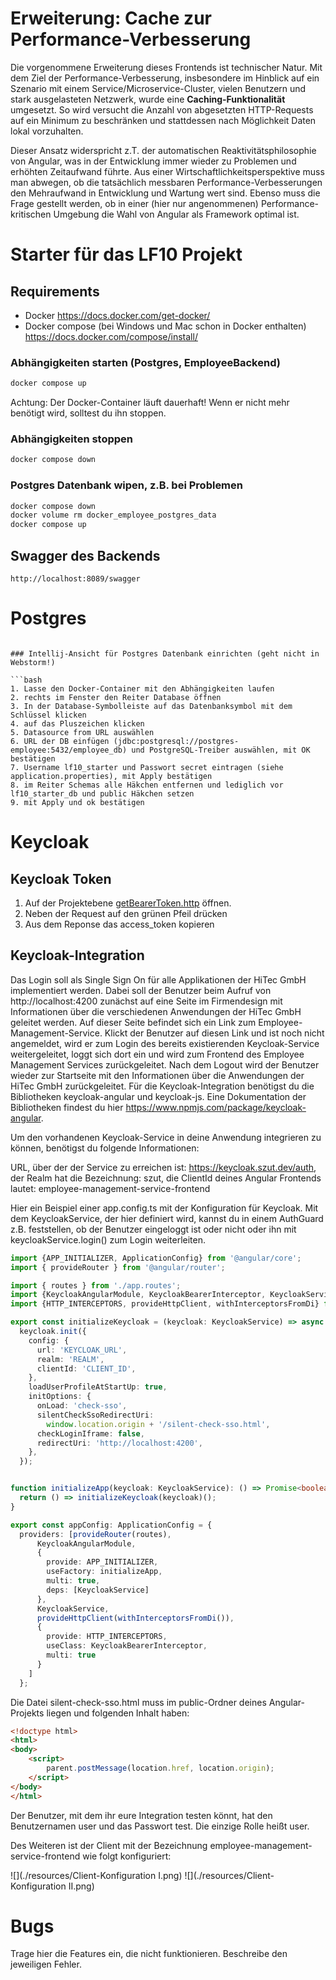 # Erweiterung: Cache zur Performance-Verbesserung

Die vorgenommene Erweiterung dieses Frontends ist technischer Natur. Mit dem Ziel der Performance-Verbesserung, insbesondere im Hinblick
auf ein Szenario mit einem Service/Microservice-Cluster, vielen Benutzern und stark ausgelasteten Netzwerk, wurde eine **Caching-Funktionalität** umgesetzt. So wird
versucht die Anzahl von abgesetzten HTTP-Requests auf ein Minimum zu beschränken und stattdessen nach Möglichkeit Daten lokal vorzuhalten.
  
Dieser Ansatz widerspricht z.T. der automatischen Reaktivitätsphilosophie von Angular, was in der Entwicklung immer wieder zu Problemen und erhöhten Zeitaufwand führte.
Aus einer Wirtschaftlichkeitsperspektive muss man abwegen, ob die tatsächlich messbaren Performance-Verbesserungen den Mehraufwand in Entwicklung und Wartung wert sind.
Ebenso muss die Frage gestellt werden, ob in einer (hier nur angenommenen) Performance-kritischen Umgebung die Wahl von Angular als Framework optimal ist.


# Starter für das LF10 Projekt


## Requirements

* Docker https://docs.docker.com/get-docker/
* Docker compose (bei Windows und Mac schon in Docker enthalten) https://docs.docker.com/compose/install/


### Abhängigkeiten starten (Postgres, EmployeeBackend)

```bash
docker compose up
```

Achtung: Der Docker-Container läuft dauerhaft! Wenn er nicht mehr benötigt wird, solltest du ihn stoppen.

### Abhängigkeiten stoppen

```bash
docker compose down
```

### Postgres Datenbank wipen, z.B. bei Problemen

```bash
docker compose down
docker volume rm docker_employee_postgres_data
docker compose up
```

## Swagger des Backends

```
http://localhost:8089/swagger
```

# Postgres

```

### Intellij-Ansicht für Postgres Datenbank einrichten (geht nicht in Webstorm!)

```bash
1. Lasse den Docker-Container mit den Abhängigkeiten laufen
2. rechts im Fenster den Reiter Database öffnen
3. In der Database-Symbolleiste auf das Datenbanksymbol mit dem Schlüssel klicken
4. auf das Pluszeichen klicken
5. Datasource from URL auswählen
6. URL der DB einfügen (jdbc:postgresql://postgres-employee:5432/employee_db) und PostgreSQL-Treiber auswählen, mit OK bestätigen
7. Username lf10_starter und Passwort secret eintragen (siehe application.properties), mit Apply bestätigen
8. im Reiter Schemas alle Häkchen entfernen und lediglich vor lf10_starter_db und public Häkchen setzen
9. mit Apply und ok bestätigen 
```

# Keycloak

## Keycloak Token

1. Auf der Projektebene [getBearerToken.http](./getBearerToken.http) öffnen.
2. Neben der Request auf den grünen Pfeil drücken
3. Aus dem Reponse das access_token kopieren

## Keycloak-Integration

Das Login soll als Single Sign On für alle Applikationen der HiTec GmbH implementiert werden. Dabei soll der Benutzer beim Aufruf von http://localhost:4200
zunächst auf eine Seite im Firmendesign mit Informationen über die verschiedenen Anwendungen der HiTec GmbH geleitet werden. Auf dieser Seite
befindet sich ein Link zum Employee-Management-Service. Klickt der Benutzer auf diesen Link und ist noch nicht angemeldet, wird er zum Login des bereits
existierenden Keycloak-Service weitergeleitet, loggt sich dort ein und wird zum Frontend des Employee Management Services zurückgeleitet. Nach dem Logout
wird der Benutzer wieder zur Startseite mit den Informationen über die Anwendungen der HiTec GmbH zurückgeleitet.
Für die Keycloak-Integration benötigst du die Bibliotheken keycloak-angular und keycloak-js. Eine Dokumentation der Bibliotheken findest du hier https://www.npmjs.com/package/keycloak-angular.

Um den vorhandenen Keycloak-Service in deine Anwendung integrieren zu können, benötigst du folgende Informationen:

URL, über der der Service zu erreichen ist: https://keycloak.szut.dev/auth,
der Realm hat die Bezeichnung: szut,
die ClientId deines Angular Frontends lautet: employee-management-service-frontend

Hier ein Beispiel einer app.config.ts mit der Konfiguration für Keycloak. Mit dem KeycloakService, der hier definiert wird, kannst du in einem AuthGuard z.B. feststellen, ob der Benutzer eingeloggt ist oder nicht oder ihn mit keycloakService.login() zum Login weiterleiten.

```typescript
import {APP_INITIALIZER, ApplicationConfig} from '@angular/core';
import { provideRouter } from '@angular/router';

import { routes } from './app.routes';
import {KeycloakAngularModule, KeycloakBearerInterceptor, KeycloakService} from "keycloak-angular";
import {HTTP_INTERCEPTORS, provideHttpClient, withInterceptorsFromDi} from "@angular/common/http";

export const initializeKeycloak = (keycloak: KeycloakService) => async () =>
  keycloak.init({
    config: {
      url: 'KEYCLOAK_URL',
      realm: 'REALM',
      clientId: 'CLIENT_ID',
    },
    loadUserProfileAtStartUp: true,
    initOptions: {
      onLoad: 'check-sso',
      silentCheckSsoRedirectUri:
        window.location.origin + '/silent-check-sso.html',
      checkLoginIframe: false,
      redirectUri: 'http://localhost:4200',
    },
  });


function initializeApp(keycloak: KeycloakService): () => Promise<boolean> {
  return () => initializeKeycloak(keycloak)();
}

export const appConfig: ApplicationConfig = {
  providers: [provideRouter(routes),
      KeycloakAngularModule,
      {
        provide: APP_INITIALIZER,
        useFactory: initializeApp,
        multi: true,
        deps: [KeycloakService]
      },
      KeycloakService,
      provideHttpClient(withInterceptorsFromDi()),
      {
        provide: HTTP_INTERCEPTORS,
        useClass: KeycloakBearerInterceptor,
        multi: true
      }
    ]
  };

```
 
Die Datei silent-check-sso.html muss im public-Ordner deines Angular-Projekts liegen und folgenden Inhalt haben:

```html
<!doctype html>
<html>
<body>
    <script>
        parent.postMessage(location.href, location.origin);
    </script>
</body>
</html>
```


Der Benutzer, mit dem ihr eure Integration testen könnt, hat den Benutzernamen user und das Passwort test. Die einzige Rolle heißt user.

Des Weiteren ist der Client mit der Bezeichnung employee-management-service-frontend wie folgt konfiguriert:

![](./resources/Client-Konfiguration I.png)
![](./resources/Client-Konfiguration II.png)

# Bugs

Trage hier die Features ein, die nicht funktionieren. Beschreibe den jeweiligen Fehler. 


